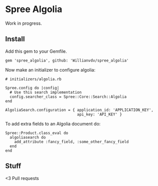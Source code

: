 # Spree Algolia

Work in progress.

## Install

Add this gem to your Gemfile.

```
gem 'spree_algolia', github: 'Willianvdv/spree_algolia'

```

Now make an initializer to configure algolia:

```
# initializers/algolia.rb

Spree.config do |config|
  # Use this search implementation
  config.searcher_class = Spree::Core::Search::Algolia
end

AlgoliaSearch.configuration = { application_id: 'APPLICATION_KEY',
                                api_key: 'API_KEY' }
```

To add extra fields to an Algolia document do:

```
Spree::Product.class_eval do
  algoliasearch do
    add_attribute :fancy_field, :some_other_fancy_field
  end
end
```

## Stuff

<3 Pull requests
